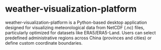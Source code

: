 # weather-visualization-platform
weather-visualization-platform is a Python-based desktop application designed for visualizing meteorological data from NetCDF (.nc) files, particularly optimized for datasets like ERA5/ERA5-Land. Users can select predefined administrative regions across China (provinces and cities) or define custom coordinate boundaries.
